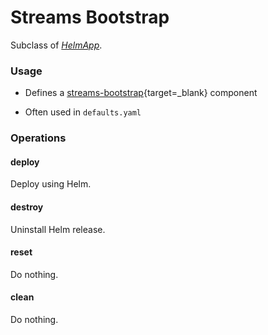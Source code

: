 # Streams Bootstrap

Subclass of [_HelmApp_](helm-app.md).

### Usage

- Defines a [streams-bootstrap](https://github.com/bakdata/streams-bootstrap){target=_blank} component

- Often used in `defaults.yaml`

### Operations

#### deploy

Deploy using Helm.

#### destroy

Uninstall Helm release.

#### reset

Do nothing.

#### clean

Do nothing.
